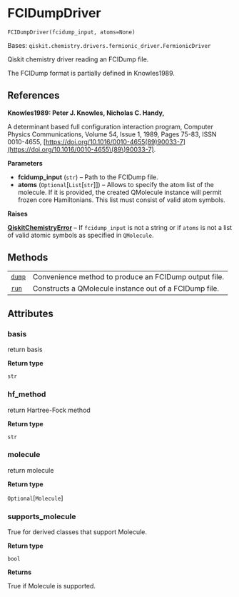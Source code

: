 # FCIDumpDriver



`FCIDumpDriver(fcidump_input, atoms=None)`

Bases: `qiskit.chemistry.drivers.fermionic_driver.FermionicDriver`

Qiskit chemistry driver reading an FCIDump file.

The FCIDump format is partially defined in Knowles1989.

## References

**Knowles1989: Peter J. Knowles, Nicholas C. Handy,**

A determinant based full configuration interaction program, Computer Physics Communications, Volume 54, Issue 1, 1989, Pages 75-83, ISSN 0010-4655, [https://doi.org/10.1016/0010-4655(89)90033-7](https://doi.org/10.1016/0010-4655\(89\)90033-7).

**Parameters**

*   **fcidump\_input** (`str`) – Path to the FCIDump file.
*   **atoms** (`Optional`\[`List`\[`str`]]) – Allows to specify the atom list of the molecule. If it is provided, the created QMolecule instance will permit frozen core Hamiltonians. This list must consist of valid atom symbols.

**Raises**

[**QiskitChemistryError**](qiskit.chemistry.QiskitChemistryError#qiskit.chemistry.QiskitChemistryError "qiskit.chemistry.QiskitChemistryError") – If `fcidump_input` is not a string or if `atoms` is not a list of valid atomic symbols as specified in `QMolecule`.

## Methods

|                                                                                                                                                 |                                                        |
| ----------------------------------------------------------------------------------------------------------------------------------------------- | ------------------------------------------------------ |
| [`dump`](qiskit.chemistry.drivers.FCIDumpDriver.dump#qiskit.chemistry.drivers.FCIDumpDriver.dump "qiskit.chemistry.drivers.FCIDumpDriver.dump") | Convenience method to produce an FCIDump output file.  |
| [`run`](qiskit.chemistry.drivers.FCIDumpDriver.run#qiskit.chemistry.drivers.FCIDumpDriver.run "qiskit.chemistry.drivers.FCIDumpDriver.run")     | Constructs a QMolecule instance out of a FCIDump file. |

## Attributes



### basis

return basis

**Return type**

`str`



### hf\_method

return Hartree-Fock method

**Return type**

`str`



### molecule

return molecule

**Return type**

`Optional`\[`Molecule`]



### supports\_molecule

True for derived classes that support Molecule.

**Return type**

`bool`

**Returns**

True if Molecule is supported.
